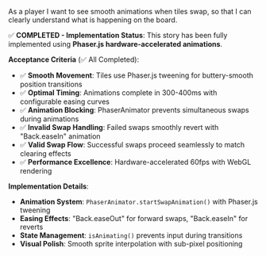 As a player I want to see smooth animations when tiles swap, so that I can clearly understand what is happening on the board.

✅ **COMPLETED - Implementation Status**:
This story has been fully implemented using **Phaser.js hardware-accelerated animations**.

**Acceptance Criteria** (✅ All Completed):
- ✅ **Smooth Movement**: Tiles use Phaser.js tweening for buttery-smooth position transitions
- ✅ **Optimal Timing**: Animations complete in 300-400ms with configurable easing curves
- ✅ **Animation Blocking**: PhaserAnimator prevents simultaneous swaps during animations
- ✅ **Invalid Swap Handling**: Failed swaps smoothly revert with "Back.easeIn" animation
- ✅ **Valid Swap Flow**: Successful swaps proceed seamlessly to match clearing effects
- ✅ **Performance Excellence**: Hardware-accelerated 60fps with WebGL rendering

**Implementation Details**:
- **Animation System**: `PhaserAnimator.startSwapAnimation()` with Phaser.js tweening
- **Easing Effects**: "Back.easeOut" for forward swaps, "Back.easeIn" for reverts
- **State Management**: `isAnimating()` prevents input during transitions
- **Visual Polish**: Smooth sprite interpolation with sub-pixel positioning